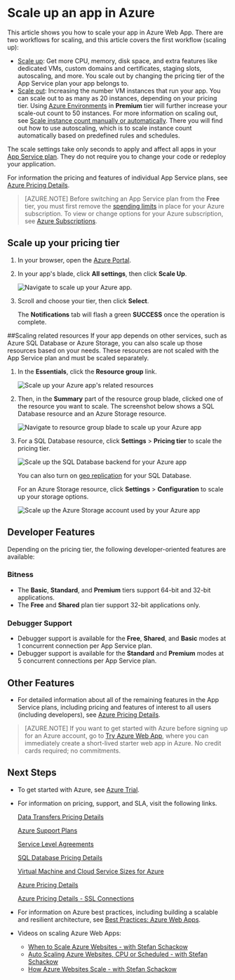 <properties 
	pageTitle="Scale up an app in Azure" 
	description="Learn how to scale up an app in Azure to add capacity and features." 
	services="app-service" 
	documentationCenter="" 
	authors="cephalin" 
	manager="wpickett" 
	editor="mollybos"/>

<tags
	ms.service="app-service"
	ms.date="07/05/2016"
	wacn.date=""/>

# Scale up an app in Azure #

This article shows you how to scale your app in Azure Web App. There are two workflows for scaling, and this article covers the 
first workflow (scaling up):

- [Scale up](https://en.wikipedia.org/wiki/Scalability#Horizontal_and_vertical_scaling): Get more CPU, memory, disk space, and extra features
like dedicated VMs, custom domains and certificates, staging slots, autoscaling, and more. You scale out by changing the pricing tier of the 
App Service plan your app belongs to.
- [Scale out](https://en.wikipedia.org/wiki/Scalability#Horizontal_and_vertical_scaling): Increasing the number VM instances that run your app.
You can scale out to as many as 20 instances, depending on your pricing tier. Using [Azure Environments](/documentation/articles/app-service-app-service-environments-readme/) 
in **Premium** tier will further increase your scale-out count to 50 instances. For more information on scaling out, see
[Scale instance count manually or automatically](/documentation/articles/insights-how-to-scale/). There you will find out how
to use autoscaling, which is to scale instance count automatically based on predefined rules and schedules. 

The scale settings take only seconds to apply and affect all apps in your [App Service plan](/documentation/articles/azure-web-sites-web-hosting-plans-in-depth-overview/). 
They do not require you to change your code or redeploy your application.

For information the pricing and features of individual App Service plans, see [Azure Pricing Details](/home/features/web-site/pricing/).  

> [AZURE.NOTE] Before switching an App Service plan from the **Free** tier, you must first remove the [spending limits](/pricing/spending-limits/) in place for your Azure subscription. To view or change options for your Azure subscription, see [Azure Subscriptions][azuresubscriptions].

<a name="scalingsharedorbasic"></a>
<a name="scalingstandard"></a>

## Scale up your pricing tier

1. In your browser, open the [Azure Portal][portal].
	
2. In your app's blade, click **All settings**, then click **Scale Up**.
	
	![Navigate to scale up your Azure app.][ChooseWHP]
	
4. Scroll and choose your tier, then click **Select**.

	The **Notifications** tab will flash a green **SUCCESS** once the operation is complete.
	
<a name="ScalingSQLServer"></a>
##Scaling related resources
If your app depends on other services, such as Azure SQL Database or Azure Storage, you can also scale up those resources 
based on your needs. These resources are not scaled with the App Service plan and must be scaled separately.

1. In the **Essentials**, click the **Resource group** link.

	![Scale up your Azure app's related resources](./media/web-sites-scale/RGEssentialsLink.png)

2. Then, in the **Summary** part of the resource group blade, clicked one of the resource you want to scale. The screenshot below 
shows a SQL Database resource and an Azure Storage resource.

	![Navigate to resource group blade to scale up your Azure app](./media/web-sites-scale/ResourceGroup.png)

3. For a SQL Database resource, click **Settings** > **Pricing tier** to scale the pricing tier.

	![Scale up the SQL Database backend for your Azure app](./media/web-sites-scale/ScaleDatabase.png)

	You can also turn on [geo replication](/documentation/articles/sql-database-geo-replication-overview/) for your SQL Database.

    For an Azure Storage resource, click **Settings** > **Configuration** to scale up your storage options.

    ![Scale up the Azure Storage account used by your Azure app](./media/web-sites-scale/ScaleStorage.png)

<a name="devfeatures"></a>
## Developer Features
Depending on the pricing tier, the following developer-oriented features are available:

### Bitness ###

- The **Basic**, **Standard**, and **Premium** tiers support 64-bit and 32-bit applications.
- The **Free** and **Shared** plan tier support 32-bit applications only.

### Debugger Support ###

- Debugger support is available for the **Free**, **Shared**, and **Basic** modes at 1 concurrent connection per App Service plan.
- Debugger support is available for the **Standard** and **Premium** modes at 5 concurrent connections per App Service plan.

<a name="OtherFeatures"></a>
## Other Features

- For detailed information about all of the remaining features in the App Service plans, including pricing and features of interest to all users (including developers), see [Azure Pricing Details](/home/features/web-site/pricing/).

>[AZURE.NOTE] If you want to get started with Azure before signing up for an Azure account, go to [Try Azure Web App](https://tryappservice.azure.com/), where you can immediately create a short-lived starter web app in Azure. No credit cards required; no commitments.

<a name="Next Steps"></a>
## Next Steps

- To get started with Azure, see [Azure Trial](/pricing/1rmb-trial/).
- For information on pricing, support, and SLA, visit the following links.

	[Data Transfers Pricing Details](/pricing/details/data-transfer/)

	[Azure Support Plans](/support/plans/)

	[Service Level Agreements](/support/legal/sla/)

	[SQL Database Pricing Details](/home/features/sql-database/pricing/)

	[Virtual Machine and Cloud Service Sizes for Azure][vmsizes]

	[Azure Pricing Details](/home/features/web-site/pricing/)

	[Azure Pricing Details - SSL Connections](/home/features/web-site/pricing/)

- For information on Azure best practices, including building a scalable and resilient architecture, see [Best Practices: Azure Web Apps](http://blogs.msdn.com/b/windowsazure/archive/2014/02/10/best-practices-windows-azure-websites-waws.aspx).

- Videos on scaling Azure Web Apps:

	- [When to Scale Azure Websites - with Stefan Schackow](/documentation/videos/azure-web-sites-free-vs-standard-scaling/)
	- [Auto Scaling Azure Websites, CPU or Scheduled - with Stefan Schackow](/documentation/videos/auto-scaling-azure-web-sites/)
	- [How Azure Websites Scale - with Stefan Schackow](/documentation/videos/how-azure-web-sites-scale/)


<!-- LINKS -->
[vmsizes]:/home/features/web-site/pricing/
[SQLaccountsbilling]:/home/features/sql-database/pricing/
[azuresubscriptions]:https://manage.windowsazure.cn
[portal]: https://portal.azure.cn/

<!-- IMAGES -->
[ChooseWHP]: ./media/web-sites-scale/scale1ChooseWHP.png
[ChooseBasicInstances]: ./media/web-sites-scale/scale2InstancesBasic.png
[SaveButton]: ./media/web-sites-scale/05SaveButton.png
[BasicComplete]: ./media/web-sites-scale/06BasicComplete.png
[ScaleStandard]: ./media/web-sites-scale/scale3InstancesStandard.png
[Autoscale]: ./media/web-sites-scale/scale4AutoScale.png
[SetTargetMetrics]: ./media/web-sites-scale/scale5AutoScaleTargetMetrics.png
[SetFirstRule]: ./media/web-sites-scale/scale6AutoScaleFirstRule.png
[SetSecondRule]: ./media/web-sites-scale/scale7AutoScaleSecondRule.png
[SetThirdRule]: ./media/web-sites-scale/scale8AutoScaleThirdRule.png
[SetRulesFinal]: ./media/web-sites-scale/scale9AutoScaleFinal.png
[ResourceGroup]: ./media/web-sites-scale/scale10ResourceGroup.png
[ScaleDatabase]: ./media/web-sites-scale/scale11SQLScale.png
[GeoReplication]: ./media/web-sites-scale/scale12SQLGeoReplication.png
 
